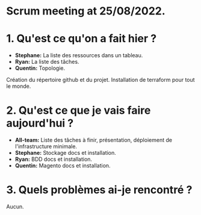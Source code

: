 # Scrum meeting at 25/08/2022.

# 1. Qu'est ce qu'on a fait hier ?
* **Stephane:** La liste des ressources dans un tableau.
* **Ryan:** La liste des tâches.
* **Quentin:** Topologie.

Création du répertoire github et du projet.
Installation de terraform pour tout le monde.

# 2. Qu'est ce que je vais faire aujourd'hui ?
* **All-team:** Liste des tâches à finir, présentation, déploiement de l'infrastructure minimale.
* **Stephane:** Stockage docs et installation.
* **Ryan:** BDD docs et installation.
* **Quentin:** Magento docs et installation.

# 3. Quels problèmes ai-je rencontré ?
Aucun.